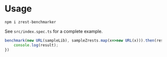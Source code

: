 # Usage

```
npm i zrest-benchmarker
```

See `src/index.spec.ts` for a complete example.

```typescript
benchmark(new URL(sampleLib), sampleZrests.map(x=>new URL(x))).then(result => {
    console.log(result);
})
```